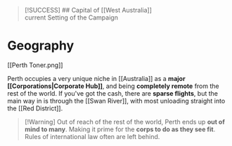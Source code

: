 > [!SUCCESS] ## Capital of [[West Australia]] <br> current Setting of the Campaign

# Geography
[[Perth Toner.png]]

Perth occupies a very unique niche in [[Australia]] as a **major [[Corporations|Corporate Hub]]**, and being **completely remote** from the rest of the world. If you've got the cash, there are **sparse flights**, but the main way in is through the [[Swan River]], with most unloading straight into the [[Red District]].

> [!Warning] Out of reach of the rest of the world, Perth ends up **out of mind to many**. Making it prime for the **corps to do as they see fit**. Rules of international law often are left behind.


